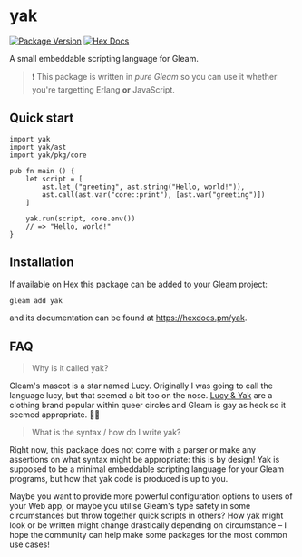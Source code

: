 # yak

[![Package Version](https://img.shields.io/hexpm/v/yak)](https://hex.pm/packages/yak)
[![Hex Docs](https://img.shields.io/badge/hex-docs-ffaff3)](https://hexdocs.pm/yak/)

A small embeddable scripting language for Gleam.

> ❗️ This package is written in *pure Gleam* so you can use it whether you're
> targetting Erlang **or** JavaScript.

## Quick start

```gleam
import yak
import yak/ast
import yak/pkg/core

pub fn main () {
    let script = [
        ast.let_("greeting", ast.string("Hello, world!")),
        ast.call(ast.var("core::print"), [ast.var("greeting")])
    ]

    yak.run(script, core.env())
    // => "Hello, world!"
}
```

## Installation

If available on Hex this package can be added to your Gleam project:

```sh
gleam add yak
```

and its documentation can be found at <https://hexdocs.pm/yak>.

## FAQ

> Why is it called yak?

Gleam's mascot is a star named Lucy. Originally I was going to call the language
lucy, but that seemed a bit too on the nose. [Lucy & Yak](https://lucyandyak.com/)
are a clothing brand popular within queer circles and Gleam is gay as heck so it
seemed appropriate. 🏳️‍🌈

> What is the syntax / how do I write yak?

Right now, this package does not come with a parser or make any assertions on what
syntax might be appropriate: this is by design! Yak is supposed to be a minimal
embeddable scripting language for your Gleam programs, but how that yak code is
produced is up to you.

Maybe you want to provide more powerful configuration options to users of your
Web app, or maybe you utilise Gleam's type safety in some circumstances but throw
together quick scripts in others? How yak might look or be written might change
drastically depending on circumstance – I hope the community can help make some
packages for the most common use cases!
